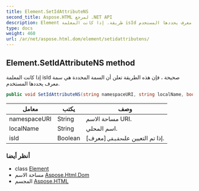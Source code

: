 ```yaml
---
title: Element.SetIdAttributeNS
second_title: Aspose.HTML لمرجع .NET API
description: Element طريقة. إذا كانت المعلمة isId صحيحة  فإن هذه الطريقة تعلن أن السمة المحددة هي سمة معرف يحددها المستخدم.
type: docs
weight: 460
url: /ar/net/aspose.html.dom/element/setidattributens/
---
```

## Element.SetIdAttributeNS method

إذا كانت المعلمة isId صحيحة ، فإن هذه الطريقة تعلن أن السمة المحددة هي سمة معرف يحددها المستخدم.

```csharp
public void SetIdAttributeNS(string namespaceURI, string localName, bool isId)
```

| معامل | يكتب | وصف |
| --- | --- | --- |
| namespaceURI | String | مساحة الاسم URI. |
| localName | String | اسم المحلي. |
| isId | Boolean | إذا تم التعيين على`حقيقي` [معرف]. |

### أنظر أيضا

* class [Element](../)
* مساحة الاسم [Aspose.Html.Dom](../../element/)
* المجسم [Aspose.HTML](../../../)


